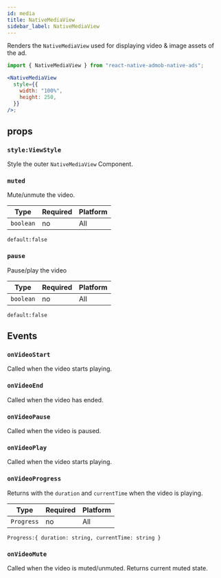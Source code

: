 ```yaml
---
id: media
title: NativeMediaView
sidebar_label: NativeMediaView
---
```


Renders the `NativeMediaView` used for displaying video & image assets of the ad.

```jsx
import { NativeMediaView } from "react-native-admob-native-ads";

<NativeMediaView
  style={{
    width: "100%",
    height: 250,
  }}
/>;
```

## props

### `style:ViewStyle`

Style the outer `NativeMediaView` Component.

### `muted`

Mute/unmute the video.

| Type      | Required | Platform |
| --------- | -------- | -------- |
| `boolean` | no       | All      |

`default:false`

### `pause`

Pause/play the video

| Type      | Required | Platform |
| --------- | -------- | -------- |
| `boolean` | no       | All      |

`default:false`

## Events

### `onVideoStart`

Called when the video starts playing.

### `onVideoEnd`

Called when the video has ended.

### `onVideoPause`

Called when the video is paused.

### `onVideoPlay`

Called when the video starts playing.

### `onVideoProgress`

Returns with the `duration` and `currentTime` when the video is playing.

| Type       | Required | Platform |
| ---------- | -------- | -------- |
| `Progress` | no       | All      |

`Progress:{ duration: string, currentTime: string }`

### `onVideoMute`

Called when the video is muted/unmuted. Returns current muted state.
